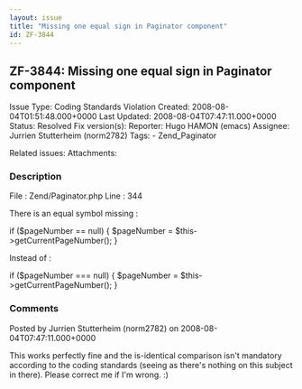 ```yaml
---
layout: issue
title: "Missing one equal sign in Paginator component"
id: ZF-3844
---
```


ZF-3844: Missing one equal sign in Paginator component
------------------------------------------------------

 Issue Type: Coding Standards Violation Created: 2008-08-04T01:51:48.000+0000 Last Updated: 2008-08-04T07:47:11.000+0000 Status: Resolved Fix version(s): 
 Reporter:  Hugo HAMON (emacs)  Assignee:  Jurrien Stutterheim (norm2782)  Tags: - Zend\_Paginator
 
 Related issues: 
 Attachments: 
### Description

File : Zend/Paginator.php Line : 344

There is an equal symbol missing :

if ($pageNumber == null) { $pageNumber = $this->getCurrentPageNumber(); }

Instead of :

if ($pageNumber === null) { $pageNumber = $this->getCurrentPageNumber(); }

 

 

### Comments

Posted by Jurrien Stutterheim (norm2782) on 2008-08-04T07:47:11.000+0000

This works perfectly fine and the is-identical comparison isn't mandatory according to the coding standards (seeing as there's nothing on this subject in there). Please correct me if I'm wrong. :)

 

 